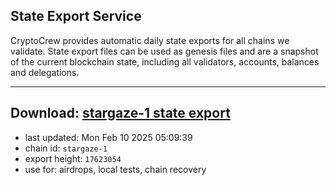 ## State Export Service
CryptoCrew provides automatic daily state exports for all chains we validate. State export files can be used as genesis files and are a snapshot of the current blockchain state, including all validators, accounts, balances and delegations.

---
**Download: [stargaze-1 state export](https://dl-eu2.ccvalidators.com/SERVICE/stargaze/stargaze-1_export_17623054.json)**
---

- last updated: Mon Feb 10 2025 05:09:39
- chain id: `stargaze-1`
- export height: `17623054`
- use for: airdrops, local tests, chain recovery
